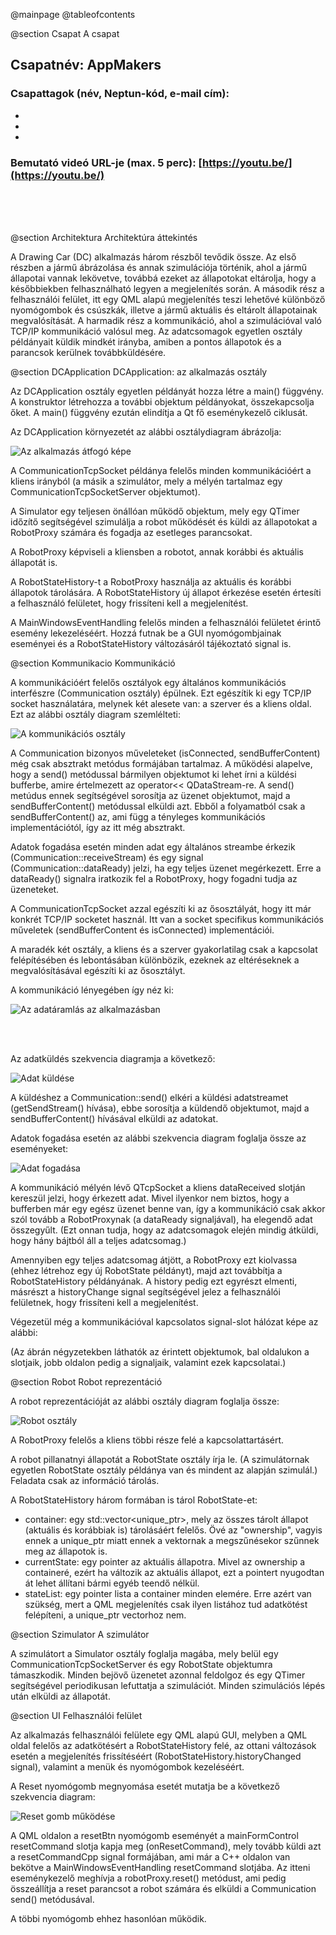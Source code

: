 @mainpage
@tableofcontents


@section Csapat A csapat

## Csapatnév: AppMakers

### Csapattagok (név, Neptun-kód, e-mail cím):
- 
- 
- 

### Bemutató videó URL-je (max. 5 perc): [https://youtu.be/](https://youtu.be/)

<br /><br /><br />

@section Architektura Architektúra áttekintés

A Drawing Car (DC) alkalmazás három részből tevődik össze. Az első részben a jármű ábrázolása és annak szimulációja történik, ahol a jármű állapotai vannak lekövetve, továbbá ezeket az állapotokat eltárolja, hogy a későbbiekben felhasználható legyen a megjelenítés során. A második rész a felhasználói felület, itt egy QML alapú megjelenítés teszi lehetővé különböző nyomógombok és csúszkák, illetve a jármű aktuális és eltárolt állapotainak megvalósítását. A harmadik rész a kommunikáció, ahol a szimulációval való TCP/IP kommunikáció valósul meg. Az adatcsomagok egyetlen osztály példányait küldik mindkét irányba, amiben a pontos állapotok és a parancsok kerülnek továbbküldésére.

@section DCApplication DCApplication: az alkalmazás osztály

Az DCApplication osztály egyetlen példányát hozza létre a main() függvény. A konstruktor létrehozza a további objektum példányokat, összekapcsolja őket. A main() függvény ezután elindítja a Qt fő eseménykezelő ciklusát.

Az DCApplication környezetét az alábbi osztálydiagram ábrázolja:

![Az alkalmazás átfogó képe](diagrams/class_main.png)

A CommunicationTcpSocket példánya felelős minden kommunikációért a kliens irányból (a másik a szimulátor, mely a mélyén tartalmaz egy CommunicationTcpSocketServer objektumot).

A Simulator egy teljesen önállóan működő objektum, mely egy QTimer időzítő segítségével szimulálja a robot működését és küldi az állapotokat a RobotProxy számára és fogadja az esetleges parancsokat.

A RobotProxy képviseli a kliensben a robotot, annak korábbi és aktuális állapotát is.

A RobotStateHistory-t a RobotProxy használja az aktuális és korábbi állapotok tárolására. A RobotStateHistory új állapot érkezése esetén értesíti a felhasználó felületet, hogy frissíteni kell a megjelenítést.

A MainWindowsEventHandling felelős minden a felhasználói felületet érintő esemény lekezeléséért. Hozzá futnak be a GUI nyomógombjainak eseményei és a RobotStateHistory változásáról tájékoztató signal is.

@section Kommunikacio Kommunikáció 

A kommunikációért felelős osztályok egy általános kommunikációs interfészre (Communication osztály) épülnek. Ezt egészítik ki egy TCP/IP socket használatára, melynek két alesete van: a szerver és a kliens oldal. Ezt az alábbi osztály diagram szemlélteti:

![A kommunikációs osztály](diagrams/class_communication.png)

A Communication bizonyos műveleteket (isConnected, sendBufferContent) még csak absztrakt metódus formájában tartalmaz. A működési alapelve, hogy a send() metódussal bármilyen objektumot ki lehet írni a küldési bufferbe, amire értelmezett az operator<< QDataStream-re. A send() metúdus ennek segítségével sorosítja az üzenet objektumot, majd a sendBufferContent() metódussal elküldi azt. Ebből a folyamatból csak a sendBufferContent() az, ami függ a tényleges kommunikációs implementációtól, így az itt még absztrakt.

Adatok fogadása esetén minden adat egy általános streambe érkezik (Communication::receiveStream) és egy signal (Communication::dataReady) jelzi, ha egy teljes üzenet megérkezett. Erre a dataReady() signalra iratkozik fel a RobotProxy, hogy fogadni tudja az üzeneteket.

A CommunicationTcpSocket azzal egészíti ki az ősosztályát, hogy itt már konkrét TCP/IP socketet használ. Itt van a socket specifikus kommunikációs műveletek (sendBufferContent és isConnected) implementációi.

A maradék két osztály, a kliens és a szerver gyakorlatilag csak a kapcsolat felépítésében és lebontásában különbözik, ezeknek az eltéréseknek a megvalósításával egészíti ki az ősosztályt.

A kommunikáció lényegében így néz ki:

![Az adatáramlás az alkalmazásban](diagrams/sequence_datastream.png)

<br /><br />

Az adatküldés szekvencia diagramja a következő:

![Adat küldése](diagrams/send_SequenceDiagram.png)

A küldéshez a Communication::send() elkéri a küldési adatstreamet (getSendStream() hívása), ebbe sorosítja a küldendő objektumot, majd a sendBufferContent() hívásával elküldi az adatokat.

Adatok fogadása esetén az alábbi szekvencia diagram foglalja össze az eseményeket:

![Adat fogadása](diagrams/receive_SequenceDiagram.png)

A kommunikáció mélyén lévő QTcpSocket a kliens dataReceived slotján kereszül jelzi, hogy érkezett adat. Mivel ilyenkor nem biztos, hogy a bufferben már egy egész üzenet benne van, így a kommunikáció csak akkor szól tovább a RobotProxynak (a dataReady signaljával), ha elegendő adat összegyűlt. (Ezt onnan tudja, hogy az adatcsomagok elején mindig átküldi, hogy hány bájtból áll a teljes adatcsomag.)

Amennyiben egy teljes adatcsomag átjött, a RobotProxy ezt kiolvassa (ehhez létrehoz egy új RobotState példányt), majd azt továbbítja a RobotStateHistory példányának. A history pedig ezt egyrészt elmenti, másrészt a historyChange signal segítségével jelez a felhasználói felületnek, hogy frissíteni kell a megjelenítést.

Végezetül még a kommunikációval kapcsolatos signal-slot hálózat képe az alábbi:

(Az ábrán négyzetekben láthatók az érintett objektumok, bal oldalukon a slotjaik, jobb oldalon pedig a signaljaik, valamint ezek kapcsolatai.)

@section Robot Robot reprezentáció

A robot reprezentációját az alábbi osztály diagram foglalja össze:

![Robot osztály](diagrams/robot_ClassDiagram.png)

A RobotProxy felelős a kliens többi része felé a kapcsolattartásért.

A robot pillanatnyi állapotát a RobotState osztály írja le. (A szimulátornak egyetlen RobotState osztály példánya van és mindent az alapján szimulál.) Feladata csak az információ tárolás.

A RobotStateHistory három formában is tárol RobotState-et:

  * container: egy std::vector<unique_ptr>, mely az összes tárolt állapot (aktuális és korábbiak is) tárolásáért felelős. Övé az "ownership", vagyis ennek a unique_ptr miatt ennek a vektornak a megszűnésekor szűnnek meg az állapotok is.
  * currentState: egy pointer az aktuális állapotra. Mivel az ownership a containeré, ezért ha változik az aktuális állapot, ezt a pointert nyugodtan át lehet állítani bármi egyéb teendő nélkül.
  * stateList: egy pointer lista a container minden elemére. Erre azért van szükség, mert a QML megjelenítés csak ilyen listához tud adatkötést felépíteni, a unique_ptr vectorhoz nem. 

@section Szimulator A szimulátor

A szimulátort a Simulator osztály foglalja magába, mely belül egy CommunicationTcpSocketServer és egy RobotState objektumra támaszkodik. Minden bejövő üzenetet azonnal feldolgoz és egy QTimer segítségével periodikusan lefuttatja a szimulációt. Minden szimulációs lépés után elküldi az állapotát.

@section UI Felhasználói felület

Az alkalmazás felhasználói felülete egy QML alapú GUI, melyben a QML oldal felelős az adatkötésért a RobotStateHistory felé, az ottani változások esetén a megjelenítés frissítéséért (RobotStateHistory.historyChanged signal), valamint a menük és nyomógombok kezeléséért.

A Reset nyomógomb megnyomása esetét mutatja be a következő szekvencia diagram:

![Reset gomb működése](diagrams/reset_SequenceDiagram.png)

A QML oldalon a resetBtn nyomógomb eseményét a mainFormControl resetCommand slotja kapja meg (onResetCommand), mely tovább küldi azt a resetCommandCpp signal formájában, ami már a C++ oldalon van bekötve a MainWindowsEventHandling resetCommand slotjába. Az itteni eseménykezelő meghívja a robotProxy.reset() metódust, ami pedig összeállítja a reset parancsot a robot számára és elküldi a Communication send() metódusával.

A többi nyomógomb ehhez hasonlóan működik.

